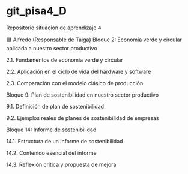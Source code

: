 # git_pisa4_D
Repositorio situacion de aprendizaje 4

🟩 Alfredo (Responsable de Taiga)
Bloque 2: Economía verde y circular aplicada a nuestro sector productivo

2.1. Fundamentos de economía verde y circular

2.2. Aplicación en el ciclo de vida del hardware y software

2.3. Comparación con el modelo clásico de producción

Bloque 9: Plan de sostenibilidad en nuestro sector productivo

9.1. Definición de plan de sostenibilidad

9.2. Ejemplos reales de planes de sostenibilidad de empresas

Bloque 14: Informe de sostenibilidad

14.1. Estructura de un informe de sostenibilidad

14.2. Contenido esencial del informe

14.3. Reflexión crítica y propuesta de mejora
